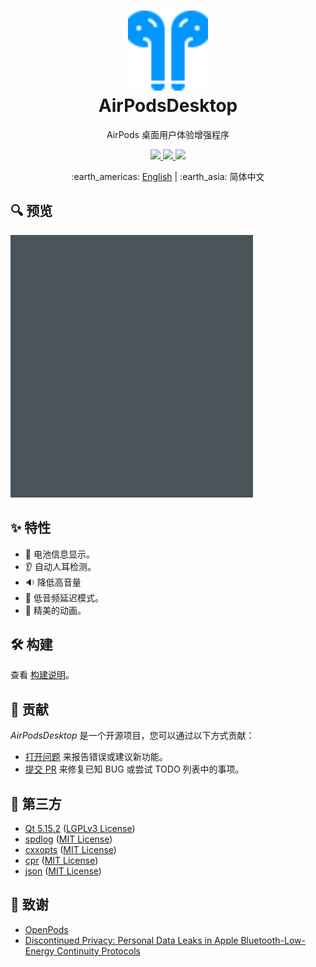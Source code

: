 <h1 align="center">
    <a href="https://github.com/SpriteOvO/AirPodsDesktop"><img src="/Source/Resource/Image/Icon.svg" alt="Icon" width="128"></a>
    <br>
    AirPodsDesktop
</h1>
<p align="center">AirPods 桌面用户体验增强程序</p>
<p align="center">
    <a href="https://github.com/SpriteOvO/AirPodsDesktop/actions/workflows/windows.yml">
        <img src="https://github.com/SpriteOvO/AirPodsDesktop/actions/workflows/windows.yml/badge.svg"/>
    </a>
    <a href="https://github.com/SpriteOvO/AirPodsDesktop/compare">
        <img src="https://img.shields.io/badge/PRs-welcome-brightgreen.svg"/>
    </a>
    <a href="/LICENSE">
        <img src="https://img.shields.io/badge/license-GPLv3-yellow.svg"/>
    </a>
</p>
<p align="center">:earth_americas: <a href="/README.md">English</a> | :earth_asia: 简体中文</p>

## :mag: 预览
![Preview Image](/Assets/Preview.gif)

## :sparkles: 特性
* :battery: 电池信息显示。
* :ear: 自动人耳检测。
* :sound: 降低高音量
* :rocket: 低音频延迟模式。
* :rainbow: 精美的动画。  

## :hammer_and_wrench: 构建
查看 [构建说明](/Docs/Build.md)。

## :handshake: 贡献
*AirPodsDesktop* 是一个开源项目，您可以通过以下方式贡献：
* [打开问题](https://github.com/SpriteOvO/AirPodsDesktop/issues/new/choose) 来报告错误或建议新功能。
* [提交 PR](https://github.com/SpriteOvO/AirPodsDesktop/compare) 来修复已知 BUG 或尝试 TODO 列表中的事项。

## :gem: 第三方
* [Qt 5.15.2](https://www.qt.io/download-qt-installer) ([LGPLv3 License](https://doc.qt.io/qt-5/lgpl.html))
* [spdlog](https://github.com/gabime/spdlog) ([MIT License](https://github.com/gabime/spdlog/blob/v1.x/LICENSE))
* [cxxopts](https://github.com/jarro2783/cxxopts) ([MIT License](https://github.com/jarro2783/cxxopts/blob/master/LICENSE))
* [cpr](https://github.com/whoshuu/cpr) ([MIT License](https://github.com/whoshuu/cpr/blob/master/LICENSE))
* [json](https://github.com/nlohmann/json) ([MIT License](https://github.com/nlohmann/json/blob/develop/LICENSE.MIT))  

## :beer: 致谢
* [OpenPods](https://github.com/adolfintel/OpenPods)
* [Discontinued Privacy: Personal Data Leaks in Apple Bluetooth-Low-Energy Continuity Protocols](https://hal.inria.fr/hal-02394619/document)
